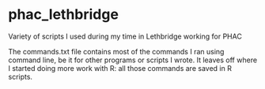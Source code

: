 # phac_lethbridge
Variety of scripts I used during my time in Lethbridge working for PHAC

The commands.txt file contains most of the commands I ran using command line, be it for other programs or scripts I wrote.
It leaves off where I started doing more work with R: all those commands are saved in R scripts.
